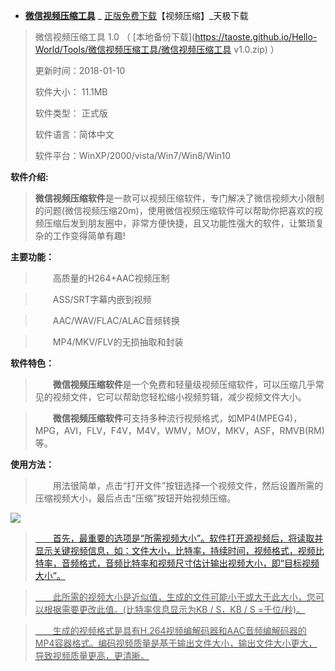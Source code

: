 - [**微信视频压缩工具**](http://mydown.yesky.com/pcsoft/107251473.html) _ [正版免费下载](http://yesky.xzstatic.com/2017/03/15/weixinshipingyasuo.zip)【视频压缩】_天极下载

> 微信视频压缩工具 1.0 （ [本地备份下载](https://taoste.github.io/Hello-World/Tools/微信视频压缩工具/微信视频压缩工具 v1.0.zip) ）
> 
> 更新时间：2018-01-10
> 
> 软件大小： 11.1MB 
> 
> 软件类型： 正式版 
> 
> 软件语言：简体中文
> 
> 软件平台：WinXP/2000/vista/Win7/Win8/Win10

 **软件介绍:**
>  **微信视频压缩软件**是一款可以视频压缩软件，专门解决了微信视频大小限制的问题(微信视频压缩20m)，使用微信视频压缩软件可以帮助你把喜欢的视频压缩后发到朋友圈中，非常方便快捷，且又功能性强大的软件，让繁琐复杂的工作变得简单有趣!

 **主要功能：**

> 　　高质量的H264+AAC视频压制

> 　　ASS/SRT字幕内嵌到视频

> 　　AAC/WAV/FLAC/ALAC音频转换

> 　　MP4/MKV/FLV的无损抽取和封装

 **软件特色：**

> 　　**微信视频压缩软件**是一个免费和轻量级视频压缩软件，可以压缩几乎常见的视频文件，它可以帮助您轻松缩小视频剪辑，减少视频文件大小。

> 　　**微信视频压缩软件**可支持多种流行视频格式，如MP4(MPEG4)，MPG，AVI，FLV，F4V，M4V，WMV，MOV，MKV，ASF，RMVB(RM)等。

 **使用方法：**

> 　　用法很简单，点击“打开文件”按钮选择一个视频文件，然后设置所需的压缩视频大小，最后点击“压缩”按钮开始视频压缩。


<p><a href="http://yesky.img.zz314.com/2018-01-10/bef73b702b12a58b27b7fa316d733d8b.jpg" title="微信视频压缩软件">
<img src="https://camo.githubusercontent.com/c9b606ded97c6850f8c269983f8a32121b497aac/687474703a2f2f7965736b792e696d672e7a7a3331342e636f6d2f323031382d30312d31302f62656637336237303262313261353862323762376661333136643733336438622e6a7067"/><p>

> 　　首先，最重要的选项是“所需视频大小”。软件打开源视频后，将读取并显示关键视频信息，如：文件大小，比特率，持续时间，视频格式，视频比特率，音频格式，音频比特率和视频尺寸估计输出视频大小，即“目标视频大小”。

> 　　此所需的视频大小是近似值，生成的文件可能小于或大于此大小，您可以根据需要更改此值。(比特率信息显示为KB / S，KB / S =千位/秒)。

> 　　生成的视频格式是具有H.264视频编解码器和AAC音频编解码器的MP4容器格式。编码视频质量是基于输出文件大小，输出文件大小更大，导致视频质量更高，更清晰。
